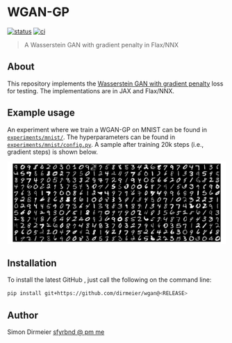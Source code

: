 # WGAN-GP

[![status](http://www.repostatus.org/badges/latest/concept.svg)](http://www.repostatus.org/#concept)
[![ci](https://github.com/dirmeier/wgan-gp/actions/workflows/ci.yaml/badge.svg)](https://github.com/dirmeier/wgan/actions/workflows/ci.yaml)

> A Wasserstein GAN with gradient penalty in Flax/NNX

## About

This repository implements the [Wasserstein GAN with gradient penalty](https://arxiv.org/abs/1704.00028) loss for testing.
The implementations are in JAX and Flax/NNX.

## Example usage

An experiment where we train a WGAN-GP on MNIST can be found in [`experiments/mnist/`](experiments/mnist/).
The hyperparameters can be found in [`experiments/mnist/config.py`](experiments/mnist/config.py).
A sample after training 20k steps (i.e., gradient steps) is shown below.

<div align="center">
  <img src="experiments/mnist/figures/samples.png" width="700">
</div>

## Installation

To install the latest GitHub <RELEASE>, just call the following on the
command line:

```bash
pip install git+https://github.com/dirmeier/wgan@<RELEASE>
```

## Author

Simon Dirmeier <a href="mailto:sfyrbnd @ pm me">sfyrbnd @ pm me</a>
